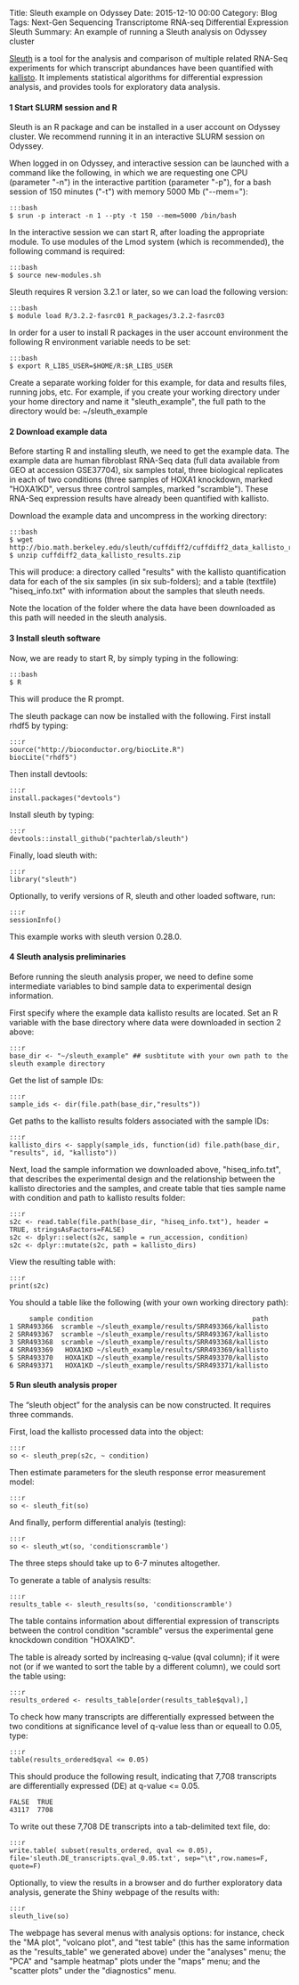 Title: Sleuth example on Odyssey
Date: 2015-12-10 00:00
Category: Blog
Tags: Next-Gen Sequencing Transcriptome RNA-seq Differential Expression Sleuth
Summary: An example of running a Sleuth analysis on Odyssey cluster


[Sleuth](http://pachterlab.github.io/sleuth/) is a tool for the analysis and comparison of multiple related RNA-Seq experiments for which transcript abundances have been quantified with [kallisto](http://pachterlab.github.io/kallisto/). It implements statistical algorithms for differential expression analysis, and provides tools for exploratory data analysis.


#### 1  Start SLURM session and R

Sleuth is an R package and can be installed in a user account on Odyssey cluster. We recommend running it in an interactive SLURM session on Odyssey.

When logged in on Odyssey, and interactive session can be launched with a command like the following, in which we are requesting one CPU (parameter "-n") in the interactive partition (parameter "-p"), for a bash session of 150 minutes ("-t") with memory 5000 Mb ("--mem="):

	:::bash
	$ srun -p interact -n 1 --pty -t 150 --mem=5000 /bin/bash

In the interactive session we can start R, after loading the appropriate module.
To use modules of the Lmod system (which is recommended), the following command is required:

	:::bash
	$ source new-modules.sh

Sleuth requires R version 3.2.1 or later, so we can load the following version:

	:::bash
	$ module load R/3.2.2-fasrc01 R_packages/3.2.2-fasrc03

In order for a user to install R packages in the user account environment the following R environment variable needs to be set:

	:::bash
	$ export R_LIBS_USER=$HOME/R:$R_LIBS_USER

Create a separate working folder for this example, for data and results files, running jobs, etc.
For example, if you create your working directory under your home directory and name it "sleuth_example", the full path to the directory would be: ~/sleuth_example


#### 2  Download example data

Before starting R and installing sleuth, we need to get the example data. The example data are human fibroblast RNA-Seq data (full data available from GEO at accession GSE37704), six samples total, three biological replicates in each of two conditions (three samples of HOXA1 knockdown, marked "HOXA1KD", versus three control samples, marked "scramble"). These RNA-Seq expression results have already been quantified with kallisto.
 
Download the example data and uncompress in the working directory:

	:::bash
	$ wget http://bio.math.berkeley.edu/sleuth/cuffdiff2/cuffdiff2_data_kallisto_results.zip
	$ unzip cuffdiff2_data_kallisto_results.zip

This will produce: a directory called "results" with the kallisto quantification data for each of the six samples (in six sub-folders); and a table (textfile) "hiseq_info.txt" with information about the samples that sleuth needs.

Note the location of the folder where the data have been downloaded as this path will needed in the sleuth analysis.



#### 3  Install sleuth software

Now, we are ready to start R, by simply typing in the following:

	:::bash
	$ R

This will produce the R prompt.

The sleuth package can now be installed with the following. First install rhdf5 by typing:

	:::r
	source("http://bioconductor.org/biocLite.R")
	biocLite("rhdf5")

Then install devtools:

	:::r
	install.packages("devtools")


Install sleuth by typing:

	:::r
	devtools::install_github("pachterlab/sleuth")

Finally, load sleuth with:

	:::r
	library("sleuth")

Optionally, to verify versions of R, sleuth and other loaded software, run:

	:::r
	sessionInfo()

This example works with sleuth version 0.28.0.


#### 4  Sleuth analysis preliminaries

Before running the sleuth analysis proper, we need to define some intermediate variables to bind sample data to experimental design information.

First specify where the example data kallisto results are located. Set an R variable with the base directory where data were downloaded in section 2 above:

	:::r
	base_dir <- "~/sleuth_example" ## susbtitute with your own path to the sleuth example directory

Get the list of sample IDs:

	:::r
	sample_ids <- dir(file.path(base_dir,"results"))


Get paths to the kallisto results folders associated with the sample IDs:

	:::r
	kallisto_dirs <- sapply(sample_ids, function(id) file.path(base_dir, "results", id, "kallisto"))


Next, load the sample information we downloaded above, "hiseq_info.txt", that describes the experimental design and the relationship between the kallisto directories and the samples, and create table that ties sample name with condition and path to kallisto results folder:

	:::r
	s2c <- read.table(file.path(base_dir, "hiseq_info.txt"), header = TRUE, stringsAsFactors=FALSE)
	s2c <- dplyr::select(s2c, sample = run_accession, condition)
	s2c <- dplyr::mutate(s2c, path = kallisto_dirs)

View the resulting table with:

	:::r
	print(s2c)

You should a table like the following (with your own working directory path):

	     sample condition                                        path
	1 SRR493366  scramble ~/sleuth_example/results/SRR493366/kallisto
	2 SRR493367  scramble ~/sleuth_example/results/SRR493367/kallisto
	3 SRR493368  scramble ~/sleuth_example/results/SRR493368/kallisto
	4 SRR493369   HOXA1KD ~/sleuth_example/results/SRR493369/kallisto
	5 SRR493370   HOXA1KD ~/sleuth_example/results/SRR493370/kallisto
	6 SRR493371   HOXA1KD ~/sleuth_example/results/SRR493371/kallisto



#### 5  Run sleuth analysis proper

The “sleuth object” for the analysis can be now constructed. It requires three commands.

First, load the kallisto processed data into the object:

	:::r
	so <- sleuth_prep(s2c, ~ condition)

Then estimate  parameters for the sleuth response error measurement model:

	:::r
	so <- sleuth_fit(so)

And finally, perform differential analyis (testing):

	:::r
	so <- sleuth_wt(so, 'conditionscramble')

The three steps should take up to 6-7 minutes altogether.


To generate a table of analysis results:

	:::r
	results_table <- sleuth_results(so, 'conditionscramble')

The table contains information about differential expression of transcripts between the control condition "scramble" versus the experimental gene knockdown condition "HOXA1KD". 

The table is already sorted by inclreasing q-value (qval column); if it were not (or if we wanted to sort the table by a different column), we could sort the table using:

	:::r
	results_ordered <- results_table[order(results_table$qval),]

To check how many transcripts are differentially expressed between the two conditions at significance level of q-value less than or equeall to 0.05, type:

	:::r
	table(results_ordered$qval <= 0.05)

This should produce the following result, indicating that 7,708 transcripts are differentially expressed (DE) at q-value <= 0.05.

	FALSE  TRUE 
	43117  7708

To write out these 7,708 DE transcripts into a tab-delimited text file, do:

	:::r
	write.table( subset(results_ordered, qval <= 0.05), file='sleuth.DE_transcripts.qval_0.05.txt', sep="\t",row.names=F, quote=F)


Optionally, to view the results in a browser and do further exploratory data analysis, generate the Shiny webpage of the results with:

	:::r
	sleuth_live(so) 

The webpage has several menus with analysis options: for instance, check the "MA plot", "volcano plot", and "test table" (this has the same information as the "results_table" we generated above) under the "analyses" menu; the "PCA" and "sample heatmap" plots under the "maps" menu; and the "scatter plots" under the "diagnostics" menu.





